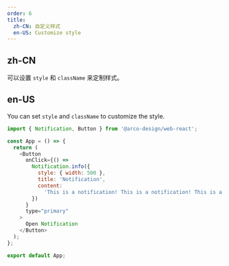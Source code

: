```yaml
---
order: 6
title:
  zh-CN: 自定义样式
  en-US: Customize style
---
```


## zh-CN

可以设置 `style` 和 `className` 来定制样式。

## en-US

You can set `style` and `className` to customize the style.

```js
import { Notification, Button } from '@arco-design/web-react';

const App = () => {
  return (
    <Button
      onClick={() =>
        Notification.info({
          style: { width: 500 },
          title: 'Notification',
          content:
            'This is a notification! This is a notification! This is a notification! This is a notification! ',
        })
      }
      type="primary"
    >
      Open Notification
    </Button>
  );
};

export default App;
```
